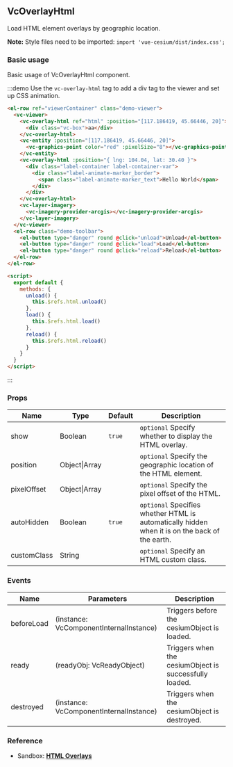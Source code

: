 <!--
 * @Author: zouyaoji@https://github.com/zouyaoji
 * @Date: 2021-10-27 15:54:11
 * @LastEditTime: 2021-12-29 13:24:10
 * @LastEditors: zouyaoji
 * @Description:
 * @FilePath: \vue-cesium@next\website\docs\en-US\overlays\vc-overlay-html.md
-->

## VcOverlayHtml

Load HTML element overlays by geographic location.

**Note:** Style files need to be imported: `import 'vue-cesium/dist/index.css';`

### Basic usage

Basic usage of VcOverlayHtml component.

:::demo Use the `vc-overlay-html` tag to add a div tag to the viewer and set up CSS animation.

```html
<el-row ref="viewerContainer" class="demo-viewer">
  <vc-viewer>
    <vc-overlay-html ref="html" :position="[117.186419, 45.66446, 20]">
      <div class="vc-box">aa</div>
    </vc-overlay-html>
    <vc-entity :position="[117.186419, 45.66446, 20]">
      <vc-graphics-point color="red" :pixelSize="8"></vc-graphics-point>
    </vc-entity>
    <vc-overlay-html :position="{ lng: 104.04, lat: 30.40 }">
      <div class="label-container label-container-var">
        <div class="label-animate-marker_border">
          <span class="label-animate-marker_text">Hello World</span>
        </div>
      </div>
    </vc-overlay-html>
    <vc-layer-imagery>
      <vc-imagery-provider-arcgis></vc-imagery-provider-arcgis>
    </vc-layer-imagery>
  </vc-viewer>
  <el-row class="demo-toolbar">
    <el-button type="danger" round @click="unload">Unload</el-button>
    <el-button type="danger" round @click="load">Load</el-button>
    <el-button type="danger" round @click="reload">Reload</el-button>
  </el-row>
</el-row>

<script>
  export default {
    methods: {
      unload() {
        this.$refs.html.unload()
      },
      load() {
        this.$refs.html.load()
      },
      reload() {
        this.$refs.html.reload()
      }
    }
  }
</script>
```

:::

### Props

| Name        | Type          | Default | Description                                                                                    |
| ----------- | ------------- | ------- | ---------------------------------------------------------------------------------------------- |
| show        | Boolean       | `true`  | `optional` Specify whether to display the HTML overlay.                                        |
| position    | Object\|Array |         | `optional` Specify the geographic location of the HTML element.                                |
| pixelOffset | Object\|Array |         | `optional` Specify the pixel offset of the HTML.                                               |
| autoHidden  | Boolean       | `true`  | `optional` Specifies whether HTML is automatically hidden when it is on the back of the earth. |
| customClass | String        |         | `optional` Specify an HTML custom class.                                                       |

### Events

| Name       | Parameters                              | Description                                            |
| ---------- | --------------------------------------- | ------------------------------------------------------ |
| beforeLoad | (instance: VcComponentInternalInstance) | Triggers before the cesiumObject is loaded.            |
| ready      | (readyObj: VcReadyObject)               | Triggers when the cesiumObject is successfully loaded. |
| destroyed  | (instance: VcComponentInternalInstance) | Triggers when the cesiumObject is destroyed.           |

### Reference

- Sandbox: **[HTML Overlays](https://sandcastle.cesium.com/gallery/HTML%20Overlays.html)**
